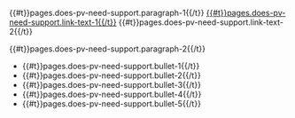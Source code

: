 <p>{{#t}}pages.does-pv-need-support.paragraph-1{{/t}} <a href="/support-organisations">{{#t}}pages.does-pv-need-support.link-text-1{{/t}}</a> {{#t}}pages.does-pv-need-support.link-text-2{{/t}}</p>
<p>{{#t}}pages.does-pv-need-support.paragraph-2{{/t}}</p>
<ul class="govuk-list govuk-list--bullet">
  <li>{{#t}}pages.does-pv-need-support.bullet-1{{/t}}</li>
  <li>{{#t}}pages.does-pv-need-support.bullet-2{{/t}}</li>
  <li>{{#t}}pages.does-pv-need-support.bullet-3{{/t}}</li>
  <li>{{#t}}pages.does-pv-need-support.bullet-4{{/t}}</li>
  <li>{{#t}}pages.does-pv-need-support.bullet-5{{/t}}</li>
</ul>
<p></p>
